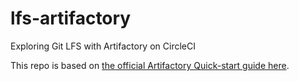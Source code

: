 # lfs-artifactory
Exploring Git LFS with Artifactory on CircleCI

This repo is based on [the official Artifactory Quick-start guide here](https://jfrog.com/knowledge-base/git-lfs-artifactory-quick-start-guide/).

